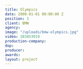 ```yaml
---
title: Olympics
date: 2000-01-01 00:00:00 Z
position: 1
client: BMW
agency: 
image: "/uploads/bmw-olympics.jpg"
video: 283453919
production-company: 
dop: 
producer: 
awards: 
layout: project
---
```


